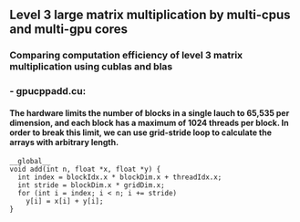 ## Level 3 large matrix multiplication by multi-cpus and multi-gpu cores
### Comparing computation efficiency of level 3 matrix multiplication using cublas and blas

### - gpucppadd.cu:
#### The hardware limits the number of blocks in a single lauch to 65,535 per dimension, and each block has a maximum of 1024 threads per block. In order to break this limit, we can use grid-stride loop to calculate the arrays with arbitrary length.
```
__global__
void add(int n, float *x, float *y) {
  int index = blockIdx.x * blockDim.x + threadIdx.x;
  int stride = blockDim.x * gridDim.x;
  for (int i = index; i < n; i += stride)
    y[i] = x[i] + y[i];
}
```
